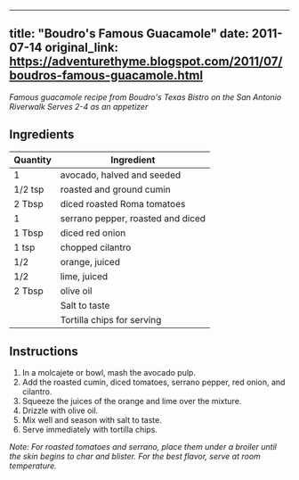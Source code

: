 <!-- filepath: /home/zacox/code/blogspot/adventurethyme/posts/2011-07-14-boudro's-famous-guacamole-formatted.md -->
---
title: "Boudro's Famous Guacamole"
date: 2011-07-14
original_link: https://adventurethyme.blogspot.com/2011/07/boudros-famous-guacamole.html
---

_Famous guacamole recipe from Boudro's Texas Bistro on the San Antonio Riverwalk_
_Serves 2-4 as an appetizer_

## Ingredients

| Quantity | Ingredient |
| -------- | ---------- |
| 1 | avocado, halved and seeded |
| 1/2 tsp | roasted and ground cumin |
| 2 Tbsp | diced roasted Roma tomatoes |
| 1 | serrano pepper, roasted and diced |
| 1 Tbsp | diced red onion |
| 1 tsp | chopped cilantro |
| 1/2 | orange, juiced |
| 1/2 | lime, juiced |
| 2 Tbsp | olive oil |
| | Salt to taste |
| | Tortilla chips for serving |

## Instructions

1. In a molcajete or bowl, mash the avocado pulp.
2. Add the roasted cumin, diced tomatoes, serrano pepper, red onion, and cilantro.
3. Squeeze the juices of the orange and lime over the mixture.
4. Drizzle with olive oil.
5. Mix well and season with salt to taste.
6. Serve immediately with tortilla chips.

_Note: For roasted tomatoes and serrano, place them under a broiler until the skin begins to char and blister. For the best flavor, serve at room temperature._
